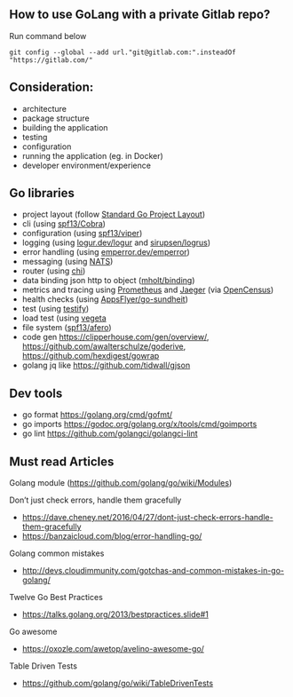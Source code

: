 
## How to use GoLang with a private Gitlab repo? ##
Run command below
~~~~
git config --global --add url."git@gitlab.com:".insteadOf "https://gitlab.com/"
~~~~

 
## Consideration: ##
 
 - architecture
 - package structure
 - building the application
 - testing
 - configuration
 - running the application (eg. in Docker)
 - developer environment/experience
 
 ## Go libraries
 - project layout (follow [Standard Go Project Layout](https://github.com/golang-standards/project-layout))
 - cli (using [spf13/Cobra](https://github.com/spf13/cobra))
 - configuration (using [spf13/viper](https://github.com/spf13/viper))
 - logging (using [logur.dev/logur](https://logur.dev/logur) and [sirupsen/logrus](https://github.com/sirupsen/logrus))
 - error handling (using [emperror.dev/emperror](https://emperror.dev/emperror))
 - messaging (using [NATS](https://github.com/nats-io))
 - router (using [chi](https://github.com/go-chi/chi))
 - data binding json http to object ([mholt/binding](mholt/binding))
 - metrics and tracing using [Prometheus](https://prometheus.io/) and [Jaeger](https://www.jaegertracing.io/) (via [OpenCensus](https://opencensus.io/))
 - health checks (using [AppsFlyer/go-sundheit](https://github.com/AppsFlyer/go-sundheit))
 - test (using [testify](https://github.com/stretchr/testify))
 - load test (using [vegeta](https://github.com/tsenart/vegeta)
 - file system ([spf13/afero](https://github.com/spf13/afero)) 
 - code gen  https://clipperhouse.com/gen/overview/, https://github.com/awalterschulze/goderive, https://github.com/hexdigest/gowrap
 - golang jq like https://github.com/tidwall/gjson

## Dev tools ##
- go format  https://golang.org/cmd/gofmt/
- go imports https://godoc.org/golang.org/x/tools/cmd/goimports
- go lint https://github.com/golangci/golangci-lint

## Must read Articles ##
Golang module (https://github.com/golang/go/wiki/Modules)

Don’t just check errors, handle them gracefully 
 - https://dave.cheney.net/2016/04/27/dont-just-check-errors-handle-them-gracefully
 - https://banzaicloud.com/blog/error-handling-go/
 
Golang common mistakes
  - http://devs.cloudimmunity.com/gotchas-and-common-mistakes-in-go-golang/
  
Twelve Go Best Practices
  - https://talks.golang.org/2013/bestpractices.slide#1

Go awesome
 - https://oxozle.com/awetop/avelino-awesome-go/
 
 Table Driven Tests
- https://github.com/golang/go/wiki/TableDrivenTests